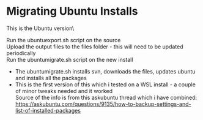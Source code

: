 # Migrating Ubuntu Installs
This is the Ubuntu version\

Run the ubuntuexport.sh script on the source\
Upload the output files to the files folder - this will need to be updated periodically\
Run the ubuntumigrate.sh script on the new install
- The ubuntumigrate.sh installs svn, downloads the files, updates ubuntu and installs all the packages
- This is the first version of this which i tested on a WSL install - a couple of minor tweaks needed and it worked\
Source of the info is from this askubuntu thread which i have combined:\
https://askubuntu.com/questions/9135/how-to-backup-settings-and-list-of-installed-packages
